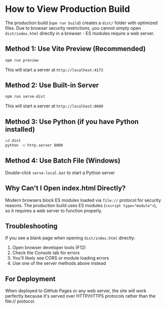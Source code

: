 # How to View Production Build

The production build (`npm run build`) creates a `dist/` folder with optimized files. Due to browser security restrictions, you cannot simply open `dist/index.html` directly in a browser - ES modules require a web server.

## Method 1: Use Vite Preview (Recommended)
```bash
npm run preview
```
This will start a server at `http://localhost:4173`

## Method 2: Use Built-in Server
```bash
npm run serve-dist
```
This will start a server at `http://localhost:8000`

## Method 3: Use Python (if you have Python installed)
```bash
cd dist
python -m http.server 8000
```

## Method 4: Use Batch File (Windows)
Double-click `serve-local.bat` to start a Python server

## Why Can't I Open index.html Directly?

Modern browsers block ES modules loaded via `file://` protocol for security reasons. The production build uses ES modules (`<script type="module">`), so it requires a web server to function properly.

## Troubleshooting

If you see a blank page when opening `dist/index.html` directly:
1. Open browser developer tools (F12)
2. Check the Console tab for errors
3. You'll likely see CORS or module loading errors
4. Use one of the server methods above instead

## For Deployment

When deployed to GitHub Pages or any web server, the site will work perfectly because it's served over HTTP/HTTPS protocols rather than the file:// protocol.